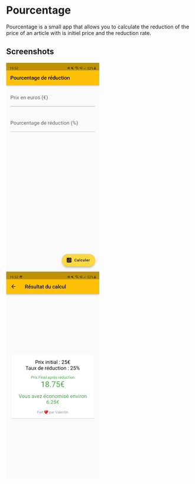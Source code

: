 # Pourcentage

Pourcentage is a small app that allows you to calculate the reduction of the price of an article with is initiel price and the reduction rate.

## Screenshots
<img src="https://github.com/Vrock691/pourcentage/blob/master/screenshots/Screenshot_20220213-195211.jpg?raw=true" width="50%">
<img src="https://github.com/Vrock691/pourcentage/blob/master/screenshots/Screenshot_20220213-195221.jpg?raw=true" width="50%">
